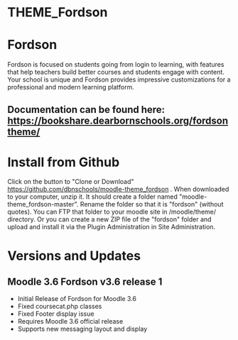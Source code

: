 THEME_Fordson
===========

# Fordson

Fordson is focused on students going from login to learning, with features that help teachers build better courses and students engage with content. Your school is unique and Fordson provides impressive customizations for a professional and modern learning platform. 

## Documentation can be found here: https://bookshare.dearbornschools.org/fordsontheme/

# Install from Github
Click on the button to "Clone or Download" https://github.com/dbnschools/moodle-theme_fordson . When downloaded to your computer, unzip it. It should create a folder named "moodle-theme_fordson-master". Rename the folder so that it is "fordson" (without quotes). You can FTP that folder to your moodle site in /moodle/theme/ directory. Or you can create a new ZIP file of the "fordson" folder and upload and install it via the Plugin Administration in Site Administration.


# Versions and Updates

## Moodle 3.6 Fordson v3.6 release 1
* Initial Release of Fordson for Moodle 3.6
* Fixed coursecat.php classes
* Fixed Footer display issue
* Requires Moodle 3.6 official release
* Supports new messaging layout and display